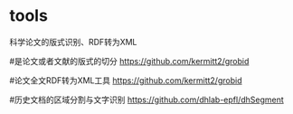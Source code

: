 # tools
科学论文的版式识别、RDF转为XML

#是论文或者文献的版式的切分
https://github.com/kermitt2/grobid

#论文全文RDF转为XML工具
https://github.com/kermitt2/grobid

#历史文档的区域分割与文字识别
https://github.com/dhlab-epfl/dhSegment
